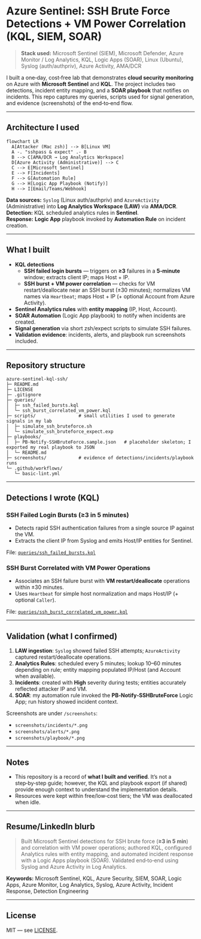 # Azure Sentinel: SSH Brute Force Detections + VM Power Correlation (KQL, SIEM, SOAR)

> **Stack used:** Microsoft Sentinel (SIEM), Microsoft Defender, Azure Monitor / Log Analytics, KQL, Logic Apps (SOAR), Linux (Ubuntu), Syslog (auth/authpriv), Azure Activity, AMA/DCR

I built a one‑day, cost‑free lab that demonstrates **cloud security monitoring** on Azure with **Microsoft Sentinel** and **KQL**. The project includes two detections, incident entity mapping, and a **SOAR playbook** that notifies on incidents. This repo captures my queries, scripts used for signal generation, and evidence (screenshots) of the end‑to‑end flow.

---

## Architecture I used

```mermaid
flowchart LR
  A[Attacker (Mac zsh)] --> B[Linux VM]
  A -. "sshpass & expect" .- B
  B --> C[AMA/DCR → Log Analytics Workspace]
  D[Azure Activity (Administrative)] --> C
  C --> E[Microsoft Sentinel]
  E --> F[Incidents]
  F --> G[Automation Rule]
  G --> H[Logic App Playbook (Notify)]
  H --> I[Email/Teams/Webhook]
```

**Data sources:** `Syslog` (Linux auth/authpriv) and `AzureActivity` (Administrative) into **Log Analytics Workspace (LAW)** via **AMA/DCR**.  
**Detection:** KQL scheduled analytics rules in **Sentinel**.  
**Response:** **Logic App** playbook invoked by **Automation Rule** on incident creation.

---

## What I built

- **KQL detections**
  - **SSH failed login bursts** — triggers on **≥3** failures in a **5‑minute** window; extracts client IP; maps Host + IP.
  - **SSH burst + VM power correlation** — checks for VM restart/deallocate near an SSH burst (±30 minutes); normalizes VM names via `Heartbeat`; maps Host + IP (+ optional Account from Azure Activity).
- **Sentinel Analytics rules** with **entity mapping** (IP, Host, Account).
- **SOAR Automation** (Logic App playbook) to notify when incidents are created.
- **Signal generation** via short zsh/expect scripts to simulate SSH failures.
- **Validation evidence**: incidents, alerts, and playbook run screenshots included.

---

## Repository structure

```
azure-sentinel-kql-ssh/
├─ README.md
├─ LICENSE
├─ .gitignore
├─ queries/
│  ├─ ssh_failed_bursts.kql
│  └─ ssh_burst_correlated_vm_power.kql
├─ scripts/                # small utilities I used to generate signals in my lab
│  ├─ simulate_ssh_bruteforce.sh
│  └─ simulate_ssh_bruteforce_expect.exp
├─ playbooks/
│  ├─ PB-Notify-SSHBruteForce.sample.json   # placeholder skeleton; I exported my real playbook to JSON
│  └─ README.md
├─ screenshots/            # evidence of detections/incidents/playbook runs
└─ .github/workflows/
   └─ basic-lint.yml
```

---

## Detections I wrote (KQL)

### SSH Failed Login Bursts (≥3 in 5 minutes)

- Detects rapid SSH authentication failures from a single source IP against the VM.
- Extracts the client IP from Syslog and emits Host/IP entities for Sentinel.

File: [`queries/ssh_failed_bursts.kql`](queries/ssh_failed_bursts.kql)

### SSH Burst Correlated with VM Power Operations

- Associates an SSH failure burst with **VM restart/deallocate** operations within ±30 minutes.
- Uses `Heartbeat` for simple host normalization and maps Host/IP (+ optional `Caller`).

File: [`queries/ssh_burst_correlated_vm_power.kql`](queries/ssh_burst_correlated_vm_power.kql)

---

## Validation (what I confirmed)

1. **LAW ingestion**: `Syslog` showed failed SSH attempts; `AzureActivity` captured restart/deallocate operations.
2. **Analytics Rules**: scheduled every 5 minutes; lookup 10–60 minutes depending on rule; entity mapping populated IP/Host (and Account when available).
3. **Incidents**: created with **High** severity during tests; entities accurately reflected attacker IP and VM.
4. **SOAR**: my automation rule invoked the **PB‑Notify‑SSHBruteForce** Logic App; run history showed incident context.

Screenshots are under `/screenshots`:
- `screenshots/incidents/*.png`
- `screenshots/alerts/*.png`
- `screenshots/playbook/*.png`

---

## Notes

- This repository is a record of **what I built and verified**. It’s not a step‑by‑step guide; however, the KQL and playbook export (if shared) provide enough context to understand the implementation details.
- Resources were kept within free/low‑cost tiers; the VM was deallocated when idle.

---

## Resume/LinkedIn blurb

> Built Microsoft Sentinel detections for SSH brute force (**≥3 in 5 min**) and correlation with VM power operations; authored KQL, configured Analytics rules with entity mapping, and automated incident response with a Logic Apps playbook (SOAR). Validated end‑to‑end using Syslog and Azure Activity in Log Analytics.

**Keywords:** Microsoft Sentinel, KQL, Azure Security, SIEM, SOAR, Logic Apps, Azure Monitor, Log Analytics, Syslog, Azure Activity, Incident Response, Detection Engineering

---

## License

MIT — see [LICENSE](LICENSE).